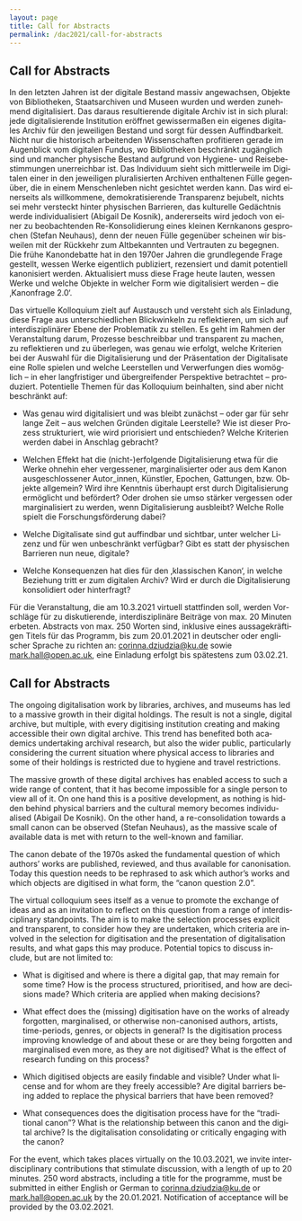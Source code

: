```yaml
---
layout: page
title: Call for Abstracts
permalink: /dac2021/call-for-abstracts
---
```


<div class="language-container">
<section lang="de" markdown="1">

# Call for Abstracts

In den letzten Jahren ist der digitale Bestand massiv angewachsen, Objekte von Bibliotheken, Staatsarchiven und Museen wurden und werden zunehmend digitalisiert. Das daraus resultierende digitale Archiv ist in sich plural: jede digitalisierende Institution eröffnet gewissermaßen ein eigenes digitales Archiv für den jeweiligen Bestand und sorgt für dessen Auffindbarkeit. Nicht nur die historisch arbeitenden Wissenschaften profitieren gerade im Augenblick vom digitalen Fundus, wo Bibliotheken beschränkt zugänglich sind und mancher physische Bestand aufgrund von Hygiene- und Reisebestimmungen unerreichbar ist.
Das Individuum sieht sich mittlerweile im Digitalen einer in den jeweiligen pluralisierten Archiven enthaltenen Fülle gegenüber, die in einem Menschenleben nicht gesichtet werden kann. Das wird einerseits als willkommene, demokratisierende Transparenz bejubelt, nichts sei mehr versteckt hinter physischen Barrieren, das kulturelle Gedächtnis werde individualisiert (Abigail De Kosnik), andererseits wird jedoch von einer zu beobachtenden Re-Konsolidierung eines kleinen Kernkanons gesprochen (Stefan Neuhaus), denn der neuen Fülle gegenüber scheinen wir bisweilen mit der Rückkehr zum Altbekannten und Vertrauten zu begegnen.
Die frühe Kanondebatte hat in den 1970er Jahren die grundlegende Frage gestellt, wessen Werke eigentlich publiziert, rezensiert und damit potentiell kanonisiert werden. Aktualisiert muss diese Frage heute lauten, wessen Werke und welche Objekte in welcher Form wie digitalisiert werden – die ‚Kanonfrage 2.0‘.

Das virtuelle Kolloquium zielt auf Austausch und versteht sich als Einladung, diese Frage aus unterschiedlichen Blickwinkeln zu reflektieren, um sich auf interdisziplinärer Ebene der Problematik zu stellen. Es geht im Rahmen der Veranstaltung darum, Prozesse beschreibbar und transparent zu machen, zu reflektieren und zu überlegen, was genau wie erfolgt, welche Kriterien bei der Auswahl für die Digitalisierung und der Präsentation der Digitalisate eine Rolle spielen und welche Leerstellen und Verwerfungen dies womöglich – in eher langfristiger und übergreifender Perspektive betrachtet – produziert. Potentielle Themen für das Kolloquium beinhalten, sind aber nicht beschränkt auf:

* Was genau wird digitalisiert und was bleibt zunächst – oder gar für sehr lange Zeit – aus welchen Gründen digitale Leerstelle? Wie ist dieser Prozess strukturiert, wie wird priorisiert und entschieden? Welche Kriterien werden dabei in Anschlag gebracht?

* Welchen Effekt hat die (nicht-)erfolgende Digitalisierung etwa für die Werke ohnehin eher vergessener, marginalisierter oder aus dem Kanon ausgeschlossener Autor_innen, Künstler, Epochen, Gattungen, bzw. Objekte allgemein? Wird ihre Kenntnis überhaupt erst durch Digitalisierung ermöglicht und befördert? Oder drohen sie umso stärker vergessen oder marginalisiert zu werden, wenn Digitalisierung ausbleibt? Welche Rolle spielt die Forschungsförderung dabei?

* Welche Digitalisate sind gut auffindbar und sichtbar, unter welcher Lizenz und für wen unbeschränkt verfügbar? Gibt es statt der physischen Barrieren nun neue, digitale?

* Welche Konsequenzen hat dies für den ‚klassischen Kanon‘, in welche Beziehung tritt er zum digitalen Archiv? Wird er durch die Digitalisierung konsolidiert oder hinterfragt?

Für die Veranstaltung, die am 10.3.2021 virtuell stattfinden soll, werden Vorschläge für zu diskutierende, interdisziplinäre Beiträge von max. 20 Minuten erbeten. Abstracts von max. 250 Worten sind, inklusive eines aussagekräftigen Titels für das Programm, bis zum 20.01.2021 in deutscher oder englischer Sprache zu richten an: [corinna.dziudzia@ku.de](mailto:corinna.dziudzia@ku.de) sowie [mark.hall@open.ac.uk](mailto:mark.hall@open.ac.uk), eine Einladung erfolgt bis spätestens zum 03.02.21.
</section>

<section lang="en" markdown="1">

# Call for Abstracts

The ongoing digitalisation work by libraries, archives, and museums has led to a massive growth in their digital holdings. The result is not a single, digital archive, but multiple, with every digitising institution creating and making accessible their own digital archive. This trend has benefited both academics undertaking archival research, but also the wider public, particularly considering the current situation where physical access to libraries and some of their holdings is restricted due to hygiene and travel restrictions.

The massive growth of these digital archives has enabled access to such a wide range of content, that it has become impossible for a single person to view all of it. On one hand this is a positive development, as nothing is hidden behind physical barriers and the cultural memory becomes individualised (Abigail De Kosnik). On the other hand, a re-consolidation towards a small canon can be observed (Stefan Neuhaus), as the massive scale of available data is met with  return to the well-known and familiar.

The canon debate of the 1970s asked the fundamental question of which authors’ works are published, reviewed, and thus available for canonisation. Today this question needs to be rephrased to ask which author’s works and which objects are digitised in what form,  the “canon question 2.0”.

The virtual colloquium sees itself as a venue to promote the exchange of ideas and as an invitation to reflect on this question from a range of interdisciplinary standpoints. The aim is to make the selection processes explicit and transparent, to consider how they are undertaken, which criteria are involved in the selection for digitisation and the presentation of digitalisation results, and what gaps this may produce. Potential topics to discuss include, but are not limited to:

* What is digitised and where is there a digital gap, that may remain for some time? How is the process structured, prioritised, and how are decisions made? Which criteria are applied when making decisions?

* What effect does the (missing) digitisation have on the works of already forgotten, marginalised, or otherwise non-canonised authors, artists, time-periods, genres, or objects in general? Is the digitisation process improving knowledge of and about these or are they being forgotten and marginalised even more, as they are not digitised? What is the effect of research funding on this process?

* Which digitised objects are easily findable and visible? Under what license and for whom are they freely accessible? Are digital barriers being added to replace the physical barriers that have been removed?

* What consequences does the digitisation process have for the “traditional canon”? What is the relationship between this canon and the digital archive? Is the digitalisation consolidating or critically engaging with the canon?

For the event, which takes places virtually on the 10.03.2021, we invite interdisciplinary contributions that stimulate discussion, with a length of up to 20 minutes. 250 word abstracts, including a title for the programme, must be submitted in either English or German to [corinna.dziudzia@ku.de](mailto:corinna.dziudzia@ku.de) or [mark.hall@open.ac.uk](mailto:mark.hall@open.ac.uk) by the 20.01.2021. Notification of acceptance will be provided by the 03.02.2021.
</section>
</div>
